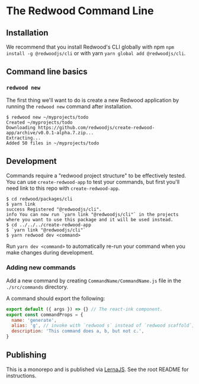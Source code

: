 # The Redwood Command Line

## Installation

We recommend that you install Redwood's CLI globally
with npm `npm install -g @redwoodjs/cli` or with
yarn `yarn global add @redwoodjs/cli`.

## Command line basics

### `redwood new`

The first thing we'll want to do is create a new Redwood application by running the
`redwood new` command after installation.

```terminal
$ redwood new ~/myprojects/todo
Created ~/myprojects/todo
Downloading https://github.com/redwoodjs/create-redwood-app/archive/v0.0.1-alpha.7.zip...
Extracting...
Added 50 files in ~/myprojects/todo
```

## Development

Commands require a "redwood project structure" to be effectively tested.
You can use `create-redwood-app` to test your commands, but first you'll need link
to this repo with `create-redwood-app`.

```terminal
$ cd redwood/packages/cli
$ yarn link
success Registered "@redwoodjs/cli".
info You can now run `yarn link "@redwoodjs/cli"` in the projects where you want to use this package and it will be used instead.
$ cd ../../../create-redwood-app
$ `yarn link "@redwoodjs/cli"`
$ yarn redwood dev <command>
```

Run `yarn dev <command>` to automatically re-run your command when you make changes
during development.

### Adding new commands

Add a new command by creating `CommandName/CommandName.js` file in the
`./src/commands` directory.

A command should export the following:

```js
export default ({ args }) => {} // The react-ink component.
export const commandProps = {
  name: 'generate',
  alias: 'g', // invoke with `redwood s` instead of `redwood scaffold`,
  description: 'This command does a, b, but not c.',
}
```

## Publishing

This is a monorepo and is published via [LernaJS](https://lerna.js.org/). See the root README for instructions.
